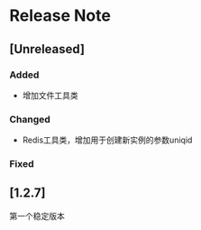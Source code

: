 # Release Note

## [Unreleased]
### Added
* 增加文件工具类

### Changed
* Redis工具类，增加用于创建新实例的参数uniqid

### Fixed

## [1.2.7]
第一个稳定版本
